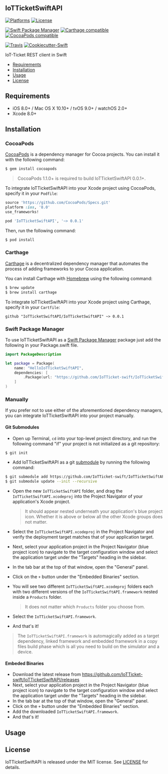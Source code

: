 ## IoTTicketSwiftAPI

[![Platforms](https://img.shields.io/cocoapods/p/IoTTicketSwiftAPI.svg)](https://cocoapods.org/pods/IoTTicketSwiftAPI)
[![License](https://img.shields.io/cocoapods/l/IoTTicketSwiftAPI.svg)](https://raw.githubusercontent.com/IoTTicket-swift/IoTTicketSwiftAPI/master/LICENSE)

[![Swift Package Manager](https://img.shields.io/badge/Swift%20Package%20Manager-compatible-brightgreen.svg)](https://github.com/apple/swift-package-manager)
[![Carthage compatible](https://img.shields.io/badge/Carthage-compatible-4BC51D.svg?style=flat)](https://github.com/Carthage/Carthage)
[![CocoaPods compatible](https://img.shields.io/cocoapods/v/IoTTicketSwiftAPI.svg)](https://cocoapods.org/pods/IoTTicketSwiftAPI)

[![Travis](https://img.shields.io/travis/IoTTicket-swift/IoTTicketSwiftAPI/master.svg)](https://travis-ci.org/IoTTicket-swift/IoTTicketSwiftAPI/branches)
[![Cookiecutter-Swift](https://img.shields.io/badge/cookiecutter--swift-framework-red.svg)](http://github.com/cookiecutter-swift/Framework)

IoT-Ticket REST client in Swift

- [Requirements](#requirements)
- [Installation](#installation)
- [Usage](#usage)
- [License](#license)

## Requirements

- iOS 8.0+ / Mac OS X 10.10+ / tvOS 9.0+ / watchOS 2.0+
- Xcode 8.0+

## Installation

### CocoaPods

[CocoaPods](http://cocoapods.org) is a dependency manager for Cocoa projects. You can install it with the following command:

```bash
$ gem install cocoapods
```

> CocoaPods 1.1.0+ is required to build IoTTicketSwiftAPI 0.0.1+.

To integrate IoTTicketSwiftAPI into your Xcode project using CocoaPods, specify it in your `Podfile`:

```ruby
source 'https://github.com/CocoaPods/Specs.git'
platform :ios, '8.0'
use_frameworks!

pod 'IoTTicketSwiftAPI', '~> 0.0.1'
```

Then, run the following command:

```bash
$ pod install
```

### Carthage

[Carthage](https://github.com/Carthage/Carthage) is a decentralized dependency manager that automates the process of adding frameworks to your Cocoa application.

You can install Carthage with [Homebrew](http://brew.sh/) using the following command:

```bash
$ brew update
$ brew install carthage
```

To integrate IoTTicketSwiftAPI into your Xcode project using Carthage, specify it in your `Cartfile`:

```ogdl
github "IoTTicketSwiftAPI/IoTTicketSwiftAPI" ~> 0.0.1
```
### Swift Package Manager

To use IoTTicketSwiftAPI as a [Swift Package Manager](https://swift.org/package-manager/) package just add the following in your Package.swift file.

``` swift
import PackageDescription

let package = Package(
    name: "HelloIoTTicketSwiftAPI",
    dependencies: [
        .Package(url: "https://github.com/IoTTicket-swift/IoTTicketSwiftAPI.git", "0.0.1")
    ]
)
```

### Manually

If you prefer not to use either of the aforementioned dependency managers, you can integrate IoTTicketSwiftAPI into your project manually.

#### Git Submodules

- Open up Terminal, `cd` into your top-level project directory, and run the following command "if" your project is not initialized as a git repository:

```bash
$ git init
```

- Add IoTTicketSwiftAPI as a git [submodule](http://git-scm.com/docs/git-submodule) by running the following command:

```bash
$ git submodule add https://github.com/IoTTicket-swift/IoTTicketSwiftAPI.git
$ git submodule update --init --recursive
```

- Open the new `IoTTicketSwiftAPI` folder, and drag the `IoTTicketSwiftAPI.xcodeproj` into the Project Navigator of your application's Xcode project.

    > It should appear nested underneath your application's blue project icon. Whether it is above or below all the other Xcode groups does not matter.

- Select the `IoTTicketSwiftAPI.xcodeproj` in the Project Navigator and verify the deployment target matches that of your application target.
- Next, select your application project in the Project Navigator (blue project icon) to navigate to the target configuration window and select the application target under the "Targets" heading in the sidebar.
- In the tab bar at the top of that window, open the "General" panel.
- Click on the `+` button under the "Embedded Binaries" section.
- You will see two different `IoTTicketSwiftAPI.xcodeproj` folders each with two different versions of the `IoTTicketSwiftAPI.framework` nested inside a `Products` folder.

    > It does not matter which `Products` folder you choose from.

- Select the `IoTTicketSwiftAPI.framework`.

- And that's it!

> The `IoTTicketSwiftAPI.framework` is automagically added as a target dependency, linked framework and embedded framework in a copy files build phase which is all you need to build on the simulator and a device.

#### Embeded Binaries

- Download the latest release from https://github.com/IoTTicket-swift/IoTTicketSwiftAPI/releases
- Next, select your application project in the Project Navigator (blue project icon) to navigate to the target configuration window and select the application target under the "Targets" heading in the sidebar.
- In the tab bar at the top of that window, open the "General" panel.
- Click on the `+` button under the "Embedded Binaries" section.
- Add the downloaded `IoTTicketSwiftAPI.framework`.
- And that's it!

## Usage

## License

IoTTicketSwiftAPI is released under the MIT license. See [LICENSE](https://github.com/IoTTicket-swift/IoTTicketSwiftAPI/blob/master/LICENSE) for details.
